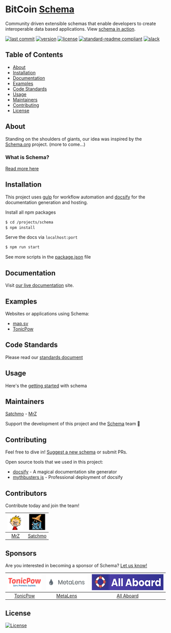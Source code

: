 # BitCoin [Schema](https://bitcoinschema.org)
Community driven extensible schemas that enable developers to create interoperable data based applications. View [schema in action](https://map.sv/).

[![last commit](https://img.shields.io/github/last-commit/bitcoinschema/schema.svg?style=flat)](https://github.com/bitcoinschema/schema/commits/master)
[![version](https://img.shields.io/github/release-pre/bitcoinschema/schema.svg?style=flat)](https://github.com/bitcoinschema/schema/releases)
[![license](https://img.shields.io/badge/license-Open%20BSV-brightgreen.svg?style=flat)](/LICENSE)
[![standard-readme compliant](https://img.shields.io/badge/standard--readme-OK-green.svg?style=flat)](https://github.com/RichardLitt/standard-readme)
[![slack](https://img.shields.io/badge/slack-schema-blue.svg?style=flat)](https://atlantistic.slack.com/app_redirect?channel=schema)

## Table of Contents
- [About](#about)
- [Installation](#installation)
- [Documentation](#documentation)
- [Examples](#examples)
- [Code Standards](#code-standards)
- [Usage](#usage)
- [Maintainers](#maintainers)
- [Contributing](#contributing)
- [License](#license)

## About
Standing on the shoulders of giants, our idea was inspired by the [Schema.org](https://schema.org) project.
(more to come...)

### What is Schema?
[Read more here](https://bitcoinschema.org)

## Installation
This project uses [gulp](https://gulpjs.com/) for workflow automation and [docsify](https://docsify.js.org) for the documentation generation and hosting.

Install all npm packages
```bash 
$ cd /projects/schema
$ npm install   
```    

Serve the docs via `localhost:port`
```bash
$ npm run start
``` 

See more scripts in the [package.json](package.json) file

## Documentation
Visit [our live documentation](https://bitcoinschema.org) site.

## Examples
Websites or applications using Schema:
- [map.sv](https://map.sv/)
- [TonicPow](https://tonicpow.com/)

## Code Standards
Please read our [standards document](CODE_STANDARDS.md)

## Usage
Here's the [getting started](https://bitcoinschema.org/) with schema

## Maintainers
[Satchmo](https://github.com/rohenaz) - [MrZ](https://github.com/mrz1836) 

Support the development of this project and the [Schema](http://bitcoinschema.org/) team 🙏

## Contributing
Feel free to dive in! [Suggest a new schema](https://github.com/bitcoinschema/schema/issues/new/choose) or submit PRs.

Open source tools that we used in this project:
- [docsify](https://docsify.js.org) - A magical documentation site generator
- [mythbusters js](https://github.com/Kikobeats/js-mythbusters) - Professional deployment of docsify

## Contributors
Contribute today and join the team!

| [<img src="assets/avatars/mrz-img.jpeg" height="50" alt="MrZ" />](https://mrz1818.com/) | [<img src="assets/avatars/satchmo.png" height="50" alt="Satchmo" />](https://github.com/rohenaz) |
|:---:|:---:|
| [MrZ](https://mrz1818.com/) | [Satchmo](https://github.com/rohenaz)  |


## Sponsors
Are you interested in becoming a sponsor of Schema? [Let us know!](https://github.com/bitcoinschema/schema/issues/new/choose)

| [<img src="assets/sponsors/tonicpow.png" height="50" alt="TonicPow" />](https://tonicpow.com/)  | [<img src="assets/sponsors/metalens.png" height="50" alt="MetaLens" />](https://metalens.app/)  | [<img src="assets/sponsors/all-aboard.png" height="50" alt="All Aboard" />](https://allaboardbitcoin.com)  |
|:---:|:---:|:---:|
| [TonicPow](https://tonicpow.com/)  | [MetaLens](https://metalens.app/)  | [All Aboard](https://allaboardbitcoin.com/)  |


## License
[![License](https://img.shields.io/badge/license-Open%20BSV-brightgreen.svg?style=flat)](/LICENSE)
